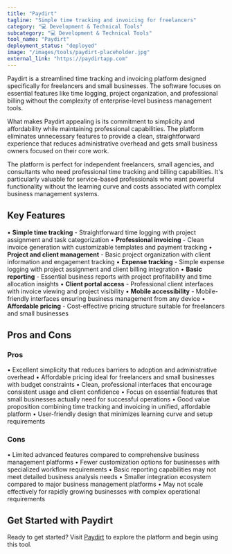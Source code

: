 ```yaml
---
title: "Paydirt"
tagline: "Simple time tracking and invoicing for freelancers"
category: "💻 Development & Technical Tools"
subcategory: "💻 Development & Technical Tools"
tool_name: "Paydirt"
deployment_status: "deployed"
image: "/images/tools/paydirt-placeholder.jpg"
external_link: "https://paydirtapp.com"
---
```

Paydirt is a streamlined time tracking and invoicing platform designed specifically for freelancers and small businesses. The software focuses on essential features like time logging, project organization, and professional billing without the complexity of enterprise-level business management tools.

What makes Paydirt appealing is its commitment to simplicity and affordability while maintaining professional capabilities. The platform eliminates unnecessary features to provide a clean, straightforward experience that reduces administrative overhead and gets small business owners focused on their core work.

The platform is perfect for independent freelancers, small agencies, and consultants who need professional time tracking and billing capabilities. It's particularly valuable for service-based professionals who want powerful functionality without the learning curve and costs associated with complex business management systems.

## Key Features

• **Simple time tracking** - Straightforward time logging with project assignment and task categorization
• **Professional invoicing** - Clean invoice generation with customizable templates and payment tracking
• **Project and client management** - Basic project organization with client information and engagement tracking
• **Expense tracking** - Simple expense logging with project assignment and client billing integration
• **Basic reporting** - Essential business reports with project profitability and time allocation insights
• **Client portal access** - Professional client interfaces with invoice viewing and project visibility
• **Mobile accessibility** - Mobile-friendly interfaces ensuring business management from any device
• **Affordable pricing** - Cost-effective pricing structure suitable for freelancers and small businesses

## Pros and Cons

### Pros
• Excellent simplicity that reduces barriers to adoption and administrative overhead
• Affordable pricing ideal for freelancers and small businesses with budget constraints
• Clean, professional interfaces that encourage consistent usage and client confidence
• Focus on essential features that small businesses actually need for successful operations
• Good value proposition combining time tracking and invoicing in unified, affordable platform
• User-friendly design that minimizes learning curve and setup requirements

### Cons
• Limited advanced features compared to comprehensive business management platforms
• Fewer customization options for businesses with specialized workflow requirements
• Basic reporting capabilities may not meet detailed business analysis needs
• Smaller integration ecosystem compared to major business management platforms
• May not scale effectively for rapidly growing businesses with complex operational requirements

## Get Started with Paydirt

Ready to get started? Visit [Paydirt](https://paydirtapp.com/) to explore the platform and begin using this tool.